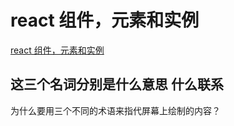 # react 组件，元素和实例

[react 组件，元素和实例](https://zh-hans.reactjs.org/blog/2015/12/18/react-components-elements-and-instances.html)

## 这三个名词分别是什么意思 什么联系

为什么要用三个不同的术语来指代屏幕上绘制的内容？
